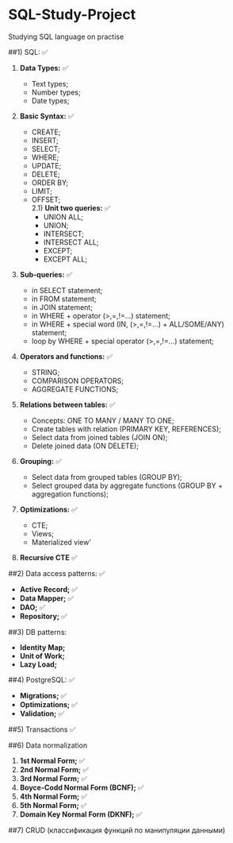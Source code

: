 # SQL-Study-Project
Studying SQL language on practise

##1) SQL: ✅
  1) **Data Types:** ✅
     - Text types;
     - Number types;
     - Date types;
  2) **Basic Syntax:** ✅
     - CREATE;
     - INSERT;
     - SELECT;
     - WHERE;
     - UPDATE;
     - DELETE;
     - ORDER BY;
     - LIMIT;
     - OFFSET;  
     2.1) **Unit two queries:** ✅
       - UNION ALL;
       - UNION;
       - INTERSECT;
       - INTERSECT ALL;
       - EXCEPT;
       - EXCEPT ALL;

  3) **Sub-queries:** ✅
     - in SELECT statement;
     - in FROM statement;
     - in JOIN statement;
     - in WHERE + operator (>,=,!=...) statement;
     - in WHERE + special word (IN, (>,=,!=...) + ALL/SOME/ANY) statement;
     - loop by WHERE + special operator (>,=,!=...) statement;
  4) **Operators and functions:** ✅
     - STRING;
     - COMPARISON OPERATORS;
     - AGGREGATE FUNCTIONS;
  5) **Relations between tables:** ✅
     - Concepts: ONE TO MANY / MANY TO ONE;
     - Create tables with relation (PRIMARY KEY, REFERENCES);
     - Select data from joined tables (JOIN ON);
     - Delete joined data (ON DELETE);
  6) **Grouping:** ✅
     - Select data from grouped tables (GROUP BY);
     - Select grouped data by aggregate functions (GROUP BY + aggregation functions);
  7) **Optimizations:** ✅
     - CTE;
     - Views;
     - Materialized view'  
  8) **Recursive CTE** ✅

##2) Data access patterns: ✅
  - **Active Record;** ✅
  - **Data Mapper;**  ✅
  - **DAO;** ✅
  - **Repository;** ✅

##3) DB patterns:
  -  **Identity Map;**
  -  **Unit of Work;**
  -  **Lazy Load;**

##4) PostgreSQL: ✅
  - **Migrations;** ✅
  - **Optimizations;** ✅
  - **Validation;** ✅

##5) Transactions ✅

##6) Data normalization
  1. **1st Normal Form;** ✅
  2. **2nd Normal Form;** ✅
  3. **3rd Normal Form;** ✅
  4. **Boyce-Codd Normal Form (BCNF);** ✅
  5. **4th Normal Form;** ✅
  6. **5th Normal Form;** ✅
  7. **Domain Key Normal Form (DKNF);** ✅

##7) CRUD (классификация функций по манипуляции данными)